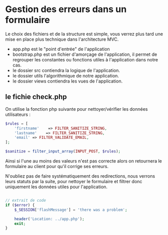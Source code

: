 # Gestion des erreurs dans un formulaire

Le choix des fichiers et de la structure est simple, vous verrez plus tard une mise en place plus technique dans l'architecture MVC.

- app.php est le "point d'entrée" de l'application
- bootstrap.php est un fichier d'amorçage de l'application, il permet de regrouper les constantes ou fonctions utiles à l'application dans notre cas.
- le dossier src contiendra la logique de l'application.
- le dossier utils l'algorithmique de notre application.
- le dossier views contiendra les vues de l'application.

## le fichie check.php

On utilise la fonction php suivante pour nettoyer/vérifier les données utilisateurs :

```php
$rules = [
    'firstname'    => FILTER_SANITIZE_STRING,
    'lastname'    => FILTER_SANITIZE_STRING,
    'email' => FILTER_VALIDATE_EMAIL,
];

$sanitize = filter_input_array(INPUT_POST, $rules);
```

Ainsi si l'une au moins des valeurs n'est pas correcte alors on retournera le formulaire au client pour qu'il corrige ses erreurs.

N'oubliez pas de faire systématiquement des redirections, nous verrons leurs statuts par la suite, pour nettoyer le formulaire et filtrer donc uniquement les données utiles pour l'application.

```php

// extrait de code
if ($error) {
    $_SESSION['flashMessage'] = 'there was a problem';

    header('Location: ../app.php');
    exit;
}
```
